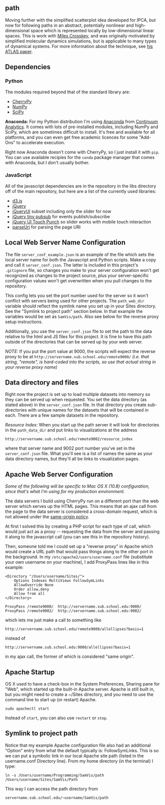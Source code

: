 ## path

Moving further with the simplified scatterplot idea developed for IPCA, but now for following paths
in an abstract, potentially nonlinear and high-dimensional space which is represented 
locally by low-dimensional linear spaces. This is work with [Miles Crosskey][miles], 
and was originally motivated by simplified molecular dynamics simulations, but is applicable to
many types of dynamical systems. For more information about the technique, see [his
ATLAS paper](https://www.researchgate.net/publication/261325344_ATLAS_A_geometric_approach_to_learning_high-dimensional_stochastic_systems_near_manifolds).

[miles]: https://www.researchgate.net/profile/Miles_Crosskey "Miles Crosskey"


## Dependencies

### Python

The modules required beyond that of the standard library are:

- [CherryPy](http://cherrypy.org)
- [NumPy](http://numpy.org)
- [SciPy](http://www.scipy.org)

**Anaconda:** For my Python distribution I'm using [Anaconda](https://store.continuum.io/cshop/anaconda/)
from [Continuum Analytics](http://www.continuum.io/). It comes 
with lots of pre-installed modules, including NumPy and SciPy, which are sometimes difficult
to install. It's free and available for all platforms,
and you can even get free academic licences for some "Add-Ons" to accelerate execution.

Right now Anaconda doesn't come with CherryPy, so I just install it with `pip`. You can use
available recipies for the `conda` package manager that comes with Anaconda, but I don't 
usually bother.

### JavaScript

All of the javascript dependencies are in the repository in the
libs directory off of the main repository, but here are a list of the currently used libraries:

- [d3.js](http://d3js.org/)
- [jQuery](http://jquery.com)
- [jQueryUI](http://jqueryui.com) subset including only the slider for now
- [jQuery tiny pubsub](https://gist.github.com/cowboy/661855) for events publish/subscribe
- [jQuery UI Touch Punch](http://touchpunch.furf.com/) so slider works with mobile touch interaction
- [parseUri](http://blog.stevenlevithan.com/archives/parseuri) for parsing the page URI


## Local Web Server Name Configuration

The file `server_conf_example.json` is an example of the file which sets the local server
name for both the Javascript and Python scripts. Make a copy and call it `server_conf.json`.
The latter is included in this project's `.gitignore` file, so changes you make
to your server configuration won't get recognized as changes to the project
source, plus your server-specific configuration values won't get overwritten
when you pull changes to the repository.

This config lets you set the port number used for the server so it won't conflict with
servers being used for other projects. 
The `path_web_dir` variable should reflect the symlink name
you set up in your Sites directory. See the "Symlink to project path" section
below. In that example the variables would be set as `SamVis/path`. 
Also see below for the reverse proxy setup instructions. 

Additionally, you use the `server_conf.json` file to set the path to the data
relative to the html and JS files for this project. 
It is fine to have this path outside of the directories that
can be served up by your web server. 

*NOTE:* If you put the port value at 9000, the scripts will expect the reverse 
proxy to be at `http://servername.sub.school.edu/remote9000/` 
*(i.e. that string, "remote", is hard-coded into
the scripts, so use that actual string in your reverse proxy name)*


## Data directory and files 

Right now the project is set up to load multiple datasets into memory
so they can be served up when requested. You set the data directory (as stated above)
in the `server_conf.json` file. In that directory you create
sub-directories with unique names for the datasets that will be
contained in each. There are a few sample datasets in the repository.

*Resource Index:* When you start up the path
server it will look for directories in the `path_data_dir` and put links
to visualizations at the address

`http://servername.sub.school.edu/remote9002/resource_index`

where that server name and 9002 port number you've set in the
`server_conf.json` file. What you'll see is a list of names the same as
your data directory names, but they'll all be links to visualization
pages.


## Apache Web Server Configuration

*Some of the following will be specific to Mac OS X (10.8) configuration, since
that's what I'm using for my production environment.*

The data servers I build using CherryPy run on a different port than the web server
which serves up the HTML pages. This means that an ajax call from the page to the
data server is considered a cross-domain request, which is not allowed under the
[same-origin policy](https://en.wikipedia.org/wiki/Same_origin_policy). 

At first I solved this by creating a PHP script for each type of call,
which would just act as a proxy -- requesting the data from the server
and passing it along to the javascript call (you can see this in the
repository history). 

Then, someone told me I could set up a "reverse proxy" in Apache which
would create a URL path that would pass things along to the other port
in the background. In my `/etc/apache2/users/username.conf` file 
(substitute your own username on your machine), I add
ProxyPass lines like in this example:

```
<Directory "/Users/username/Sites/">
    Options Indexes MultiViews FollowSymLinks
    AllowOverride None
    Order allow,deny
    Allow from all
</Directory>

ProxyPass /remote9000/  http://servername.sub.school.edu:9000/
ProxyPass /remote9002/  http://servername.sub.school.edu:9002/
```

which lets me just make a call to something like

`http://servername.sub.school.edu/remote9000/allellipses?basis=1`

instead of 

`http://servername.sub.school.edu:9000/allellipses?basis=1`

in my ajax call, the former of which is considered "same origin".


## Apache Startup

OS X used to have a check-box in the System Preferences, Sharing pane for
"Web", which started up the built-in Apache server. Apache is still built in,
but you might need to create a ~/Sites directory, and you need to use the
command line to start up (or restart) Apache.

`sudo apachectl start`

Instead of `start`, you can also use `restart` or `stop`.


## Symlink to project path

Notice that my example Apache configuration file also had an additional "Option"
entry from what the default typically is: FollowSymLinks. This is so we can put
a symbolic link in our local Apache site path (listed in the username.conf Directory
line). From my home directory (in the terminal) I type:

```
ln -s /Users/username/Programming/SamVis/path /Users/username/Sites/SamVis/Path
```

This way I can access the path directory from

`servername.sub.school.edu/~username/SamVis/path`

